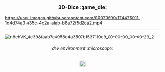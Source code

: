 <h3 align="center">
3D-Dice :game_die:
</h3>

https://user-images.githubusercontent.com/86073690/174475011-1d4d74a3-a35c-4c2a-afab-b8a72f5d2ca2.mp4

***

![n6ehVK_4c398faab7c4955e4a3507b15371f0c9_00-00-00_00-00-23_2](https://user-images.githubusercontent.com/86073690/174475161-48ef4a09-7b87-4664-a752-3591c96c75a8.gif)


<h6 align="center">
dev environment :microscope:
</h6>

<div align="center">
  <img height="20" src = "https://img.shields.io/badge/Intellij idea-white.svg?">
</div>
